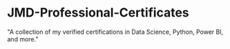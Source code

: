 # JMD-Professional-Certificates
"A collection of my verified certifications in Data Science, Python, Power BI, and more."
